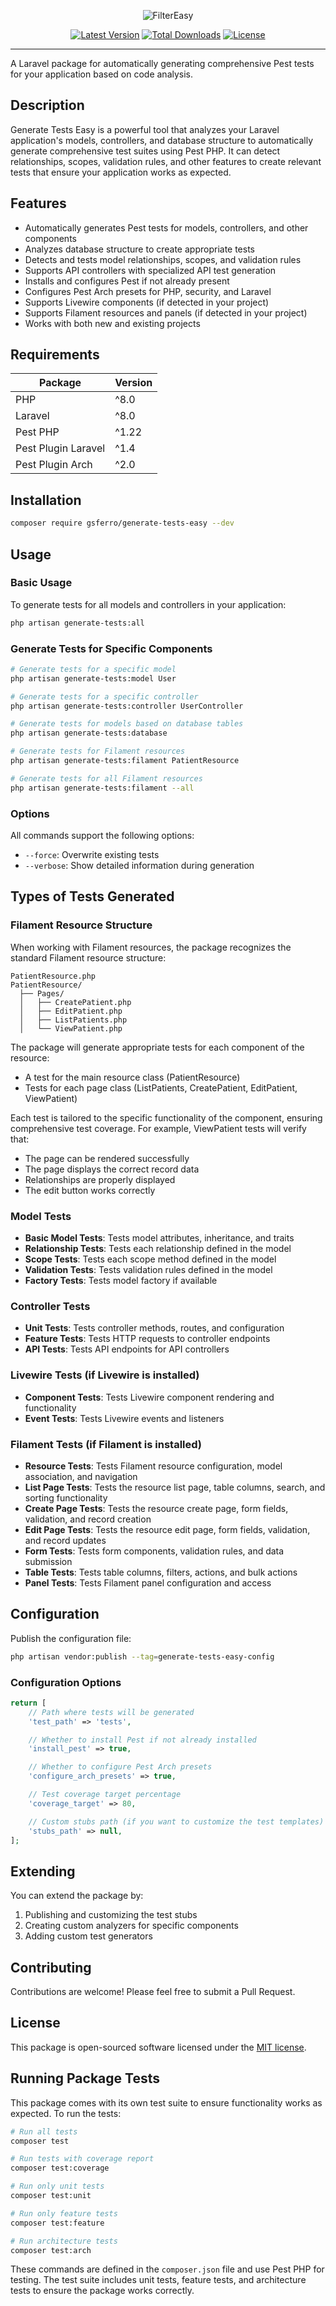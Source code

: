 <p align="center">
    <img src="logo.png" alt="FilterEasy">
    <p align="center">
        <a href="https://packagist.org/packages/gsferro/generate-tests-easy"><img alt="Latest Version" src="https://img.shields.io/packagist/v/gsferro/generate-tests-easy"></a>
        <a href="https://packagist.org/packages/gsferro/generate-tests-easy"><img alt="Total Downloads" src="https://img.shields.io/packagist/dt/gsferro/generate-tests-easy"></a>
        <a href="https://packagist.org/packages/gsferro/generate-tests-easy"><img alt="License" src="https://img.shields.io/packagist/l/gsferro/generate-tests-easy"></a>
    </p>
</p>

------

A Laravel package for automatically generating comprehensive Pest tests for your application based on code analysis.

## Description

Generate Tests Easy is a powerful tool that analyzes your Laravel application's models, controllers, and database structure to automatically generate comprehensive test suites using Pest PHP. It can detect relationships, scopes, validation rules, and other features to create relevant tests that ensure your application works as expected.

## Features

- Automatically generates Pest tests for models, controllers, and other components
- Analyzes database structure to create appropriate tests
- Detects and tests model relationships, scopes, and validation rules
- Supports API controllers with specialized API test generation
- Installs and configures Pest if not already present
- Configures Pest Arch presets for PHP, security, and Laravel
- Supports Livewire components (if detected in your project)
- Supports Filament resources and panels (if detected in your project)
- Works with both new and existing projects

## Requirements

Package | Version
--------|------------
PHP | ^8.0|^8.1|^8.2|^8.3
Laravel | ^8.0|^9.0|^10.0|^11.0
Pest PHP | ^1.22|^2.8.1
Pest Plugin Laravel | ^1.4|^2.0
Pest Plugin Arch | ^2.0

## Installation

```bash
composer require gsferro/generate-tests-easy --dev
```

## Usage

### Basic Usage

To generate tests for all models and controllers in your application:

```bash
php artisan generate-tests:all
```

### Generate Tests for Specific Components

```bash
# Generate tests for a specific model
php artisan generate-tests:model User

# Generate tests for a specific controller
php artisan generate-tests:controller UserController

# Generate tests for models based on database tables
php artisan generate-tests:database

# Generate tests for Filament resources
php artisan generate-tests:filament PatientResource

# Generate tests for all Filament resources
php artisan generate-tests:filament --all
```

### Options

All commands support the following options:

- `--force`: Overwrite existing tests
- `--verbose`: Show detailed information during generation

## Types of Tests Generated

### Filament Resource Structure

When working with Filament resources, the package recognizes the standard Filament resource structure:

```
PatientResource.php
PatientResource/
  ├── Pages/
  │   ├── CreatePatient.php
  │   ├── EditPatient.php
  │   ├── ListPatients.php
  │   └── ViewPatient.php
```

The package will generate appropriate tests for each component of the resource:
- A test for the main resource class (PatientResource)
- Tests for each page class (ListPatients, CreatePatient, EditPatient, ViewPatient)

Each test is tailored to the specific functionality of the component, ensuring comprehensive test coverage. For example, ViewPatient tests will verify that:
- The page can be rendered successfully
- The page displays the correct record data
- Relationships are properly displayed
- The edit button works correctly

### Model Tests

- **Basic Model Tests**: Tests model attributes, inheritance, and traits
- **Relationship Tests**: Tests each relationship defined in the model
- **Scope Tests**: Tests each scope method defined in the model
- **Validation Tests**: Tests validation rules defined in the model
- **Factory Tests**: Tests model factory if available

### Controller Tests

- **Unit Tests**: Tests controller methods, routes, and configuration
- **Feature Tests**: Tests HTTP requests to controller endpoints
- **API Tests**: Tests API endpoints for API controllers

### Livewire Tests (if Livewire is installed)

- **Component Tests**: Tests Livewire component rendering and functionality
- **Event Tests**: Tests Livewire events and listeners

### Filament Tests (if Filament is installed)

- **Resource Tests**: Tests Filament resource configuration, model association, and navigation
- **List Page Tests**: Tests the resource list page, table columns, search, and sorting functionality
- **Create Page Tests**: Tests the resource create page, form fields, validation, and record creation
- **Edit Page Tests**: Tests the resource edit page, form fields, validation, and record updates
- **Form Tests**: Tests form components, validation rules, and data submission
- **Table Tests**: Tests table columns, filters, actions, and bulk actions
- **Panel Tests**: Tests Filament panel configuration and access

## Configuration

Publish the configuration file:

```bash
php artisan vendor:publish --tag=generate-tests-easy-config
```

### Configuration Options

```php
return [
    // Path where tests will be generated
    'test_path' => 'tests',

    // Whether to install Pest if not already installed
    'install_pest' => true,

    // Whether to configure Pest Arch presets
    'configure_arch_presets' => true,

    // Test coverage target percentage
    'coverage_target' => 80,

    // Custom stubs path (if you want to customize the test templates)
    'stubs_path' => null,
];
```

## Extending

You can extend the package by:

1. Publishing and customizing the test stubs
2. Creating custom analyzers for specific components
3. Adding custom test generators

## Contributing

Contributions are welcome! Please feel free to submit a Pull Request.

## License

This package is open-sourced software licensed under the [MIT license](LICENSE).

## Running Package Tests

This package comes with its own test suite to ensure functionality works as expected. To run the tests:

```bash
# Run all tests
composer test

# Run tests with coverage report
composer test:coverage

# Run only unit tests
composer test:unit

# Run only feature tests
composer test:feature

# Run architecture tests
composer test:arch
```

These commands are defined in the `composer.json` file and use Pest PHP for testing. The test suite includes unit tests, feature tests, and architecture tests to ensure the package works correctly.
